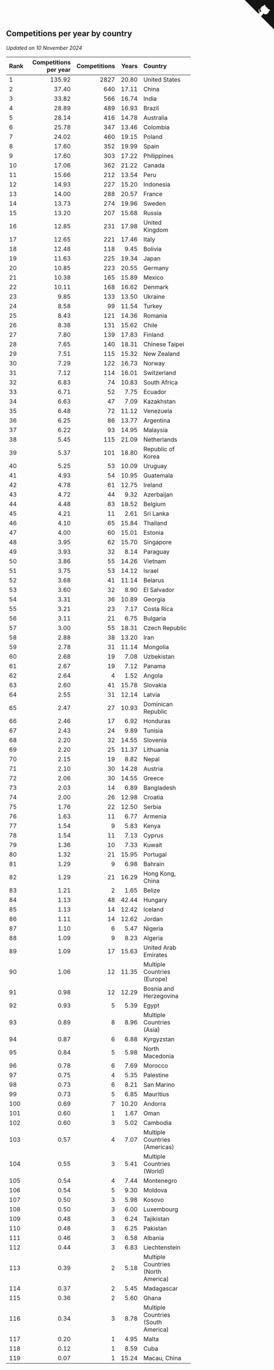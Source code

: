 ## Competitions per year by country

*Updated on 10 November 2024*

| Rank | Competitions per year | Competitions | Years | Country |
| :--- | ---: | ---: | ---: | :--- |
| 1 | 135.92 | 2827 | 20.80 | United States |
| 2 | 37.40 | 640 | 17.11 | China |
| 3 | 33.82 | 566 | 16.74 | India |
| 4 | 28.89 | 489 | 16.93 | Brazil |
| 5 | 28.14 | 416 | 14.78 | Australia |
| 6 | 25.78 | 347 | 13.46 | Colombia |
| 7 | 24.02 | 460 | 19.15 | Poland |
| 8 | 17.60 | 352 | 19.99 | Spain |
| 9 | 17.60 | 303 | 17.22 | Philippines |
| 10 | 17.06 | 362 | 21.22 | Canada |
| 11 | 15.66 | 212 | 13.54 | Peru |
| 12 | 14.93 | 227 | 15.20 | Indonesia |
| 13 | 14.00 | 288 | 20.57 | France |
| 14 | 13.73 | 274 | 19.96 | Sweden |
| 15 | 13.20 | 207 | 15.68 | Russia |
| 16 | 12.85 | 231 | 17.98 | United Kingdom |
| 17 | 12.65 | 221 | 17.46 | Italy |
| 18 | 12.48 | 118 | 9.45 | Bolivia |
| 19 | 11.63 | 225 | 19.34 | Japan |
| 20 | 10.85 | 223 | 20.55 | Germany |
| 21 | 10.38 | 165 | 15.89 | Mexico |
| 22 | 10.11 | 168 | 16.62 | Denmark |
| 23 | 9.85 | 133 | 13.50 | Ukraine |
| 24 | 8.58 | 99 | 11.54 | Turkey |
| 25 | 8.43 | 121 | 14.36 | Romania |
| 26 | 8.38 | 131 | 15.62 | Chile |
| 27 | 7.80 | 139 | 17.83 | Finland |
| 28 | 7.65 | 140 | 18.31 | Chinese Taipei |
| 29 | 7.51 | 115 | 15.32 | New Zealand |
| 30 | 7.29 | 122 | 16.73 | Norway |
| 31 | 7.12 | 114 | 16.01 | Switzerland |
| 32 | 6.83 | 74 | 10.83 | South Africa |
| 33 | 6.71 | 52 | 7.75 | Ecuador |
| 34 | 6.63 | 47 | 7.09 | Kazakhstan |
| 35 | 6.48 | 72 | 11.12 | Venezuela |
| 36 | 6.25 | 86 | 13.77 | Argentina |
| 37 | 6.22 | 93 | 14.95 | Malaysia |
| 38 | 5.45 | 115 | 21.09 | Netherlands |
| 39 | 5.37 | 101 | 18.80 | Republic of Korea |
| 40 | 5.25 | 53 | 10.09 | Uruguay |
| 41 | 4.93 | 54 | 10.95 | Guatemala |
| 42 | 4.78 | 61 | 12.75 | Ireland |
| 43 | 4.72 | 44 | 9.32 | Azerbaijan |
| 44 | 4.48 | 83 | 18.52 | Belgium |
| 45 | 4.21 | 11 | 2.61 | Sri Lanka |
| 46 | 4.10 | 65 | 15.84 | Thailand |
| 47 | 4.00 | 60 | 15.01 | Estonia |
| 48 | 3.95 | 62 | 15.70 | Singapore |
| 49 | 3.93 | 32 | 8.14 | Paraguay |
| 50 | 3.86 | 55 | 14.26 | Vietnam |
| 51 | 3.75 | 53 | 14.12 | Israel |
| 52 | 3.68 | 41 | 11.14 | Belarus |
| 53 | 3.60 | 32 | 8.90 | El Salvador |
| 54 | 3.31 | 36 | 10.89 | Georgia |
| 55 | 3.21 | 23 | 7.17 | Costa Rica |
| 56 | 3.11 | 21 | 6.75 | Bulgaria |
| 57 | 3.00 | 55 | 18.31 | Czech Republic |
| 58 | 2.88 | 38 | 13.20 | Iran |
| 59 | 2.78 | 31 | 11.14 | Mongolia |
| 60 | 2.68 | 19 | 7.08 | Uzbekistan |
| 61 | 2.67 | 19 | 7.12 | Panama |
| 62 | 2.64 | 4 | 1.52 | Angola |
| 63 | 2.60 | 41 | 15.78 | Slovakia |
| 64 | 2.55 | 31 | 12.14 | Latvia |
| 65 | 2.47 | 27 | 10.93 | Dominican Republic |
| 66 | 2.46 | 17 | 6.92 | Honduras |
| 67 | 2.43 | 24 | 9.89 | Tunisia |
| 68 | 2.20 | 32 | 14.55 | Slovenia |
| 69 | 2.20 | 25 | 11.37 | Lithuania |
| 70 | 2.15 | 19 | 8.82 | Nepal |
| 71 | 2.10 | 30 | 14.28 | Austria |
| 72 | 2.06 | 30 | 14.55 | Greece |
| 73 | 2.03 | 14 | 6.89 | Bangladesh |
| 74 | 2.00 | 26 | 12.98 | Croatia |
| 75 | 1.76 | 22 | 12.50 | Serbia |
| 76 | 1.63 | 11 | 6.77 | Armenia |
| 77 | 1.54 | 9 | 5.83 | Kenya |
| 78 | 1.54 | 11 | 7.13 | Cyprus |
| 79 | 1.36 | 10 | 7.33 | Kuwait |
| 80 | 1.32 | 21 | 15.95 | Portugal |
| 81 | 1.29 | 9 | 6.98 | Bahrain |
| 82 | 1.29 | 21 | 16.29 | Hong Kong, China |
| 83 | 1.21 | 2 | 1.65 | Belize |
| 84 | 1.13 | 48 | 42.44 | Hungary |
| 85 | 1.13 | 14 | 12.42 | Iceland |
| 86 | 1.11 | 14 | 12.62 | Jordan |
| 87 | 1.10 | 6 | 5.47 | Nigeria |
| 88 | 1.09 | 9 | 8.23 | Algeria |
| 89 | 1.09 | 17 | 15.63 | United Arab Emirates |
| 90 | 1.06 | 12 | 11.35 | Multiple Countries (Europe) |
| 91 | 0.98 | 12 | 12.29 | Bosnia and Herzegovina |
| 92 | 0.93 | 5 | 5.39 | Egypt |
| 93 | 0.89 | 8 | 8.96 | Multiple Countries (Asia) |
| 94 | 0.87 | 6 | 6.88 | Kyrgyzstan |
| 95 | 0.84 | 5 | 5.98 | North Macedonia |
| 96 | 0.78 | 6 | 7.69 | Morocco |
| 97 | 0.75 | 4 | 5.35 | Palestine |
| 98 | 0.73 | 6 | 8.21 | San Marino |
| 99 | 0.73 | 5 | 6.85 | Mauritius |
| 100 | 0.69 | 7 | 10.20 | Andorra |
| 101 | 0.60 | 1 | 1.67 | Oman |
| 102 | 0.60 | 3 | 5.02 | Cambodia |
| 103 | 0.57 | 4 | 7.07 | Multiple Countries (Americas) |
| 104 | 0.55 | 3 | 5.41 | Multiple Countries (World) |
| 105 | 0.54 | 4 | 7.44 | Montenegro |
| 106 | 0.54 | 5 | 9.30 | Moldova |
| 107 | 0.50 | 3 | 5.98 | Kosovo |
| 108 | 0.50 | 3 | 6.00 | Luxembourg |
| 109 | 0.48 | 3 | 6.24 | Tajikistan |
| 110 | 0.48 | 3 | 6.25 | Pakistan |
| 111 | 0.46 | 3 | 6.58 | Albania |
| 112 | 0.44 | 3 | 6.83 | Liechtenstein |
| 113 | 0.39 | 2 | 5.18 | Multiple Countries (North America) |
| 114 | 0.37 | 2 | 5.45 | Madagascar |
| 115 | 0.36 | 2 | 5.60 | Ghana |
| 116 | 0.34 | 3 | 8.78 | Multiple Countries (South America) |
| 117 | 0.20 | 1 | 4.95 | Malta |
| 118 | 0.12 | 1 | 8.59 | Cuba |
| 119 | 0.07 | 1 | 15.24 | Macau, China |


<a href="https://github.com/JustinTimeCuber/wca_statistics" class="github-corner" aria-label="View source on Github"><svg width="80" height="80" viewBox="0 0 250 250" style="fill:#151513; color:#fff; position: absolute; top: 0; border: 0; right: 0;" aria-hidden="true"><path d="M0,0 L115,115 L130,115 L142,142 L250,250 L250,0 Z"></path><path d="M128.3,109.0 C113.8,99.7 119.0,89.6 119.0,89.6 C122.0,82.7 120.5,78.6 120.5,78.6 C119.2,72.0 123.4,76.3 123.4,76.3 C127.3,80.9 125.5,87.3 125.5,87.3 C122.9,97.6 130.6,101.9 134.4,103.2" fill="currentColor" style="transform-origin: 130px 106px;" class="octo-arm"></path><path d="M115.0,115.0 C114.9,115.1 118.7,116.5 119.8,115.4 L133.7,101.6 C136.9,99.2 139.9,98.4 142.2,98.6 C133.8,88.0 127.5,74.4 143.8,58.0 C148.5,53.4 154.0,51.2 159.7,51.0 C160.3,49.4 163.2,43.6 171.4,40.1 C171.4,40.1 176.1,42.5 178.8,56.2 C183.1,58.6 187.2,61.8 190.9,65.4 C194.5,69.0 197.7,73.2 200.1,77.6 C213.8,80.2 216.3,84.9 216.3,84.9 C212.7,93.1 206.9,96.0 205.4,96.6 C205.1,102.4 203.0,107.8 198.3,112.5 C181.9,128.9 168.3,122.5 157.7,114.1 C157.9,116.9 156.7,120.9 152.7,124.9 L141.0,136.5 C139.8,137.7 141.6,141.9 141.8,141.8 Z" fill="currentColor" class="octo-body"></path></svg></a><style>.github-corner:hover .octo-arm{animation:octocat-wave 560ms ease-in-out}@keyframes octocat-wave{0%,100%{transform:rotate(0)}20%,60%{transform:rotate(-25deg)}40%,80%{transform:rotate(10deg)}}@media (max-width:500px){.github-corner:hover .octo-arm{animation:none}.github-corner .octo-arm{animation:octocat-wave 560ms ease-in-out}}</style>
